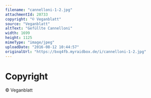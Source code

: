 ```yaml
---
filename: "cannelloni-1-2.jpg"
attachmentId: 20733
copyright: "© Veganblatt"
source: "Veganblatt"
altText: "Gefüllte Cannelloni"
width: 1699
height: 1125
mimeType: "image/jpeg"
uploadDate: "2016-08-12 10:44:57"
originalUrl: "https://bxq4fb.myraidbox.de/i/cannelloni-1-2.jpg"
---
```


# Copyright

© Veganblatt
